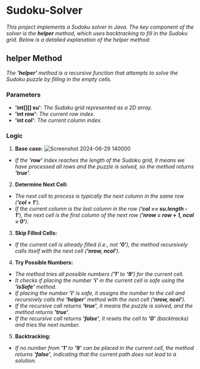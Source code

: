 # Sudoku-Solver
*This project implements a Sudoku solver in Java. The key component of the solver is the **helper** method, which uses backtracking to fill in the Sudoku grid. Below is a detailed explanation of the helper method:*
## helper Method
*The **'helper'** method is a recursive function that attempts to solve the Sudoku puzzle by filling in the empty cells.*
### Parameters
* **'int[][] su'**: *The Sudoku grid represented as a 2D array.* 
* **'int row'**: *The current row index.*
*  **'int col'**: *The current column index.*
### Logic
1. **Base case:**
   ![Screenshot 2024-06-29 140000](https://github.com/SamanvyaAgarwal/Sudoku-Solver/assets/149570345/31b77796-8b04-40e6-866c-195753e471b9)
* *If the **'row'** index reaches the length of the Sudoku grid, it means we have processed all rows and the puzzle is solved, so the method returns **'true'**.*
2. **Determine Next Cell:**
* *The next cell to process is typically the next column in the same row (**'col + 1'**).*
* *If the current column is the last column in the row (**'col == su.length - 1'**), the next cell is the first column of the next row (**'nrow = row + 1, ncol = 0'**).*
3. **Skip Filled Cells:**
* *If the current cell is already filled (i.e., not **'0'**), the method recursively calls itself with the next cell (**'nrow, ncol'**).*
4. **Try Possible Numbers:**
* *The method tries all possible numbers (**'1'** to **'9'**) for the current cell.*
* *It checks if placing the number **'i'** in the current cell is safe using the **'isSafe'** method.*
* *If placing the number **'i'** is safe, it assigns the number to the cell and recursively calls the **'helper'** method with the next cell (**'nrow, ncol'**).*
* *If the recursive call returns **'true'**, it means the puzzle is solved, and the method returns **'true'**.*
* *If the recursive call returns **'false'**, it resets the cell to **'0'** (backtracks) and tries the next number.*
5. **Backtracking:**
* *If no number from **'1'** to **'9'** can be placed in the current cell, the method returns **'false'**, indicating that the current path does not lead to a solution.*
